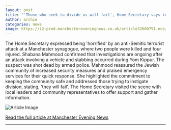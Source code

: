 ```yaml
---
layout: post
title: "'Those who seek to divide us will fail', Home Secretary says in wake of Manchester synagogue atrocity"
author: archie
categories: news
image: https://i2-prod.manchestereveningnews.co.uk/article32600791.ece/ALTERNATES/s1200/0_JS383180360.jpg
---
```

The Home Secretary expressed being 'horrified' by an anti-Semitic terrorist attack at a Manchester synagogue, where two people were killed and four injured. Shabana Mahmood confirmed that investigations are ongoing after an attack involving a vehicle and stabbing occurred during Yom Kippur. The suspect was shot dead by armed police. Mahmood reassured the Jewish community of increased security measures and praised emergency services for their quick response. She highlighted the commitment to keeping the community safe and addressed those trying to instigate division, stating, 'they will fail'. The Home Secretary visited the scene with local leaders and community representatives to offer support and gather information.

![Article Image](https://i2-prod.manchestereveningnews.co.uk/article32600791.ece/ALTERNATES/s1200/0_JS383180360.jpg)

[Read the full article at Manchester Evening News](https://www.manchestereveningnews.co.uk/news/greater-manchester-news/those-who-seek-divide-fail-32600785)

---
